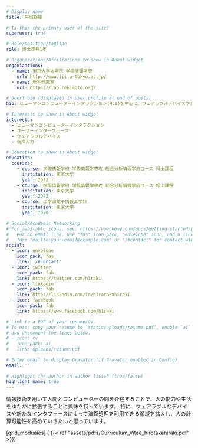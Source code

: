 ```yaml
---
# Display name
title: 平城裕隆

# Is this the primary user of the site?
superuser: true

# Role/position/tagline
role: 博士課程1年

# Organizations/Affiliations to show in About widget
organizations:
  - name: 東京大学大学院 学際情報学府
    url: http://www.iii.u-tokyo.ac.jp/
  - name: 暦本研究室
    url: https://lab.rekimoto.org/

# Short bio (displayed in user profile at end of posts)
bio: ヒューマンコンピューターインタラクション(HCI)を中心に、ウェアラブルデバイスや音声対話を行うインタフェースの研究をしています。

# Interests to show in About widget
interests:
  - ヒューマンコンピューターインタラクション
  - ユーザーインターフェース
  - ウェアラブルデバイス
  - 音声入力 

# Education to show in About widget
education:
  courses:
    - course: 学際情報学府 学際情報学専攻 総合分析情報学府コース 博士課程
      institution: 東京大学
      year: 2022 - 
    - course: 学際情報学府 学際情報学専攻 総合分析情報学府コース 修士課程
      institution: 東京大学
      year: 2022
    - course: 工学部電子情報工学科
      institution: 東京大学
      year: 2020

# Social/Academic Networking
# For available icons, see: https://wowchemy.com/docs/getting-started/page-builder/#icons
#   For an email link, use "fas" icon pack, "envelope" icon, and a link in the
#   form "mailto:your-email@example.com" or "/#contact" for contact widget.
social:
  - icon: envelope
    icon_pack: fas
    link: '/#contact'
  - icon: twitter
    icon_pack: fab
    link: https://twitter.com/h1raki
  - icon: linkedin
    icon_pack: fab
    link: http://linkedin.com/in/hirotakahiraki
  - icon: facebook
    icon_pack: fab
    link: https://www.facebook.com/h1raki

# Link to a PDF of your resume/CV.
# To use: copy your resume to `static/uploads/resume.pdf`, enable `ai` icons in `params.toml`,
# and uncomment the lines below.
# - icon: cv
#   icon_pack: ai
#   link: uploads/resume.pdf

# Enter email to display Gravatar (if Gravatar enabled in Config)
email: ''

# Highlight the author in author lists? (true/false)
highlight_name: true
---
```


情報技術を用いて人間とコンピューターの間を介在することで、人の能力や生活をゆたかに拡張することに興味を持っています。
特に、ウェアラブルなデバイスや新たなインタフェースによって演算処理を利用できる領域を拡大し、人の計算可能性を高めていきたいと思っています。

[grid_moduales] ( {{< ref "assets/pdfs/Curriculum_Vitae_hirotakahiraki.pdf" >}})
<!-- {{< icon name="download" pack="fas" >}} Download my {{< staticref "uploads/demo_resume.pdf" "newtab" >}}resumé{{< /staticref >}}. -->

